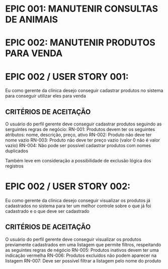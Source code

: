 # EPIC 001: MANUTENIR CONSULTAS DE ANIMAIS
# EPIC 002: MANUTENIR PRODUTOS PARA VENDA

# EPIC 002 / USER STORY 001:

Eu como gerente da clínica
desejo conseguir cadastrar produtos no sistema
para conseguir utilizar eles para venda

## CRITÉRIOS DE ACEITAÇÃO

O usuário do perfil gerente deve conseguir cadastrar produtos seguindo as serguintes regras de negócio:
RN-001: Produtos devem ter os seguintes atributos: nome, descrição, preço, ativo
RN-002: Produto não deve ter nome vazio
RN-003: Produto não deve ter preço vazio (valor 0 não é valor vazio)
RN-004: Não pode ser possível cadastrar produtos com nomes duplicados

Também leve em consideração a possibilidade de exclusão lógica dos registros

# EPIC 002 / USER STORY 002:

Eu como gerente da clínica
desejo conseguir visualizar os produtos já cadastrados no sistema
para ter um melhor controle sobre o que já foi cadastrado e o que deve ser cadastrado

## CRITÉRIOS DE ACEITAÇÃO
O usuário do perfil gerente deve conseguir visualizar os produtos previamente cadastrados em uma listagem
que permite filtros, respeitando as seguintes regras de négócio
RN-005: Produtos inativos devem ter uma indicação vermelha
RN-006: Produtos excluídos não podem aparecer na listagem
RN-007: Deve ser possível filtrar a listagem pelo nome do produto

